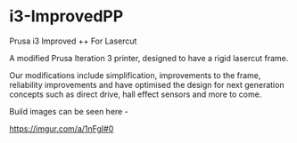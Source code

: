 i3-ImprovedPP
=============

Prusa i3 Improved ++ For Lasercut

A modified Prusa Iteration 3 printer, designed to have a rigid lasercut frame.

Our modifications include simplification, improvements to the frame, reliability improvements and have optimised the design for next generation
concepts such as direct drive, hall effect sensors and more to come.

Build images can be seen here -

https://imgur.com/a/1nFgI#0
